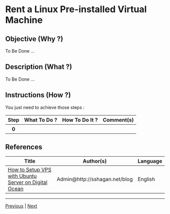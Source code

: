 Rent a Linux Pre-installed Virtual Machine
==

Objective (Why ?)
-
To Be Done ...

Description (What ?)
-
To Be Done ...

Instructions (How ?)
-
You just need to achieve those steps :
<table>
    <thead>
        <tr>
            <th>Step</th>         
            <th>What To Do ?</th>
            <th>How To Do It ?</th>
            <th>Comment(s)</th>
        </tr>
    </thead>
    <tbody>
        <tr>
            <th>0</th>     
            <td></td>
            <td></td>
            <td></A></td>
        </tr>
    </tbody>
</table>

References
-
<table>
    <thead>
        <tr>
            <th>Title</th>
            <th>Author(s)</th>
            <th>Language</th>
        </tr>
    </thead>
     <tbody>
        <tr>
            <td><A href="http://sshagan.net/blog/2018/04/how-to-setup-vps-with-ubuntu-server-on-digital-ocean.html">How to Setup VPS with Ubuntu Server on Digital Ocean</A></td>
            <td>Admin@http://sshagan.net/blog</td>
            <td>English</td>
        </tr>
</table>

---
<A href="https://github.com/babonet13/HelloWorld/tree/master/Machine/4_RentVirtualMachine">Previous</A> | <A href="https://github.com/babonet13/HelloWorld/tree/master/Machine/5_FindIP">Next<A/> 
